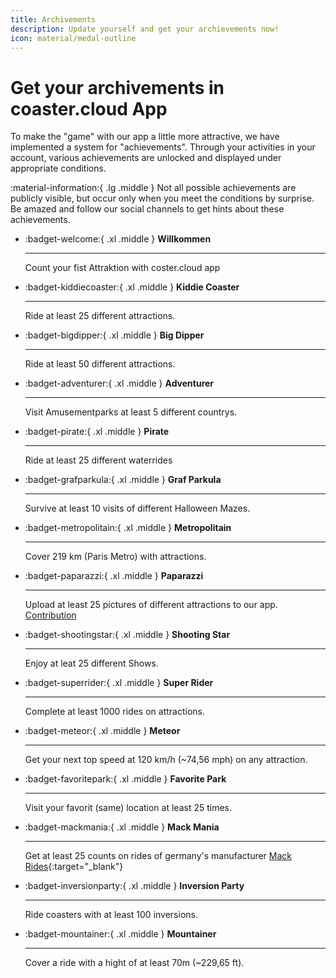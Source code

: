 ```yaml
---
title: Archivements
description: Update yourself and get your archievements now!
icon: material/medal-outline
---
```


# Get your archivements in coaster.cloud App

To make the "game" with our app a little more attractive, we have implemented a system for "achievements". Through your activities in your account, various achievements are unlocked and displayed under appropriate conditions.

:material-information:{ .lg .middle } Not all possible achievements are publicly visible, but occur only when you meet the conditions by surprise. Be amazed and follow our social channels to get hints about these achievements.

<div class="grid cards" markdown>

- :badget-welcome:{ .xl .middle } __Willkommen__

    ---
    Count your fist Attraktion with coster.cloud app

- :badget-kiddiecoaster:{ .xl .middle } __Kiddie Coaster__

    ---
    Ride at least 25 different attractions.

- :badget-bigdipper:{ .xl .middle } __Big Dipper__

    ---
    Ride at least 50 different attractions.

- :badget-adventurer:{ .xl .middle } __Adventurer__

    ---
    Visit Amusementparks at least 5 different countrys.

- :badget-pirate:{ .xl .middle } __Pirate__

    ---
    Ride at least 25 different waterrides

- :badget-grafparkula:{ .xl .middle } __Graf Parkula__

    ---
    Survive at least 10 visits of different Halloween Mazes.

- :badget-metropolitain:{ .xl .middle } __Metropolitain__

    ---
    Cover 219 km (Paris Metro) with attractions.

- :badget-paparazzi:{ .xl .middle } __Paparazzi__

    ---
    Upload at least 25 pictures of different attractions to our app. [Contribution](/contribute/)

- :badget-shootingstar:{ .xl .middle } __Shooting Star__

    ---
    Enjoy at leat 25 different Shows.

- :badget-superrider:{ .xl .middle } __Super Rider__

    ---
    Complete at least 1000 rides on attractions.

- :badget-meteor:{ .xl .middle } __Meteor__

    ---
    Get your next top speed at 120 km/h (~74,56 mph) on any attraction.

- :badget-favoritepark:{ .xl .middle } __Favorite Park__

    ---
    Visit your favorit (same) location at least 25 times.

- :badget-mackmania:{ .xl .middle } __Mack Mania__

    ---
    Get at least 25 counts on rides of germany's manufacturer [Mack Rides](https://coaster.cloud/de/manufacturers/f79e53f8-mack-rides){:target="_blank"}

- :badget-inversionparty:{ .xl .middle } __Inversion Party__

    ---
    Ride coasters with at least 100 inversions.

- :badget-mountainer:{ .xl .middle } __Mountainer__

    ---
    Cover a ride with a hight of at least 70m (~229,65 ft).

</div>
